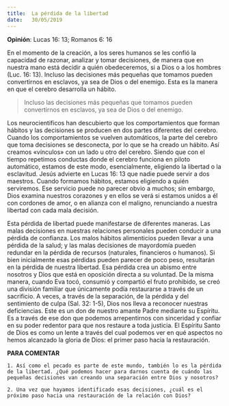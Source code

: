 ```yaml
---
title:  La pérdida de la libertad  
date:   30/05/2019
---
```


**Opinión**: Lucas 16: 13; Romanos 6: 16  

En el momento de la creación, a los seres humanos se les confió la capacidad de razonar, analizar y tomar decisiones, de manera que en nuestra mano está decidir a quién obedeceremos, si a Dios o a los hombres (Luc. 16: 13). Incluso las decisiones más pequeñas que tomamos pueden convertirnos en esclavos, ya sea de Dios o del enemigo. Esta es la manera en que el cerebro desarrolla un hábito. 

> Incluso las decisiones más pequeñas que tomamos pueden convertirnos en esclavos, ya sea de Dios o del enemigo. 

Los neurocientificos han descubierto que los comportamientos que forman hábitos y las decisiones se producen en dos partes diferentes del cerebro. Cuando los comportamientos se vuelven automáticos, la parte del cerebro que toma decisiones se desconecta, por lo que se ha creado un hábito. Así creamos «vínculos» con un lado u otro del cerebro. Siendo que con el tiempo repetimos conductas donde el cerebro funciona en piloto automático, estamos de este modo, esencialmente, eligiendo la libertad o la esclavitud. Jesús advierte en Lucas 16: 13 que nadie puede servir a dos maestros. Cuando formamos hábitos, estamos eligiendo a quién serviremos. Ese servicio puede no parecer obvio a muchos; sin embargo, Dios examina nuestros corazones y en ellos se verá si estamos unidos a él con cordones de amor, o en alianza con el maligno, renunciando a nuestra libertad con cada mala decisión.

Esta pérdida de libertad puede manifestarse de diferentes maneras. Las malas decisiones en nuestras relaciones personales pueden conducir a una pérdida de confianza. Los malos hábitos alimenticios pueden llevar a una pérdida de la salud; y las malas decisiones de mayordomía pueden redundar en la pérdida de recursos (naturales, financieros o humanos). Si bien inicialmente esas pérdidas pueden parecer de poco peso, resultarán en la pérdida de nuestra libertad. Esa pérdida crea un abismo entre nosotros y Dios que está en oposición directa a su voluntad. De la misma manera, cuando Eva tocó, consumió y compartió el fruto prohibido, se creó una división familiar que únicamente podía restaurarse a través de un sacrificio. A veces, a través de la separación, de la pérdida y del sentimiento de culpa (Sal. 32: 1-5), Dios nos lleva a reconocer nuestras deficiencias. Este es un don de nuestro amante Padre mediante su Espíritu. Es a través de ese don que podemos arrepentirnos con sinceridad y confiar en su poder redentor para que nos restaure a toda justicia. El Espíritu Santo de Dios es como un lente a través del cual podemos ver en qué aspectos no hemos alcanzado la gloria de Dios: el primer paso hacia la restauración. 

**PARA COMENTAR** 

`1. Así como el pecado es parte de este mundo, también lo es la pérdida de la libertad. ¿Qué podemos hacer para darnos cuenta de cuándo las pequeñas decisiones van creando una separación entre Dios y nosotros?`

`2. Una vez que hayamos identificado esas decisiones, ¿cuál es el próximo paso hacia una restauración de la relación con Dios?`